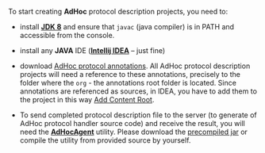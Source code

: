 To start creating **AdHoc** protocol description projects, you need to:

-   install **[JDK
    8](https://www.oracle.com/technetwork/java/javase/downloads/jdk8-downloads-2133151.html)** and
    ensure that `javac` (java compiler) is in PATH and accessible from the
    console.

-   install any **JAVA** IDE (**[Intellij IDEA](https://www.jetbrains.com/idea/download/)** – just fine)

-   download [AdHoс protocol annotations](https://github.com/cheblin/AdHoc-protocol/tree/master/org/unirail/AdHoc).
    All AdHoc protocol description projects will need a reference to these
    annotations, precisely to the folder where the `org` - the annotations root
    folder is located. Since annotations are referenced as sources, in IDEA, you
    have to add them to the project in this way [Add Content
    Root](https://www.jetbrains.com/help/idea/content-roots.html).

-   To send completed protocol description file to the server (to generate of
    AdHoc protocol handler source code) and receive the result, you will need the
    **[AdHocAgent](https://github.com/cheblin/AdHocAgent)** utility. Please download
    the [precompiled jar](https://github.com/cheblin/AdHocAgent/tree/master/bin)
    or compile the utility from provided source by yourself.
